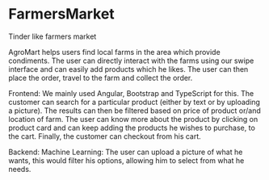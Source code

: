 # FarmersMarket
Tinder like farmers market


AgroMart helps users find local farms in the area which provide condiments. The user can directly interact with the farms using our swipe interface and can easily add products which he likes. The user can then place the order, travel to the farm and collect the order.

Frontend: We mainly used Angular, Bootstrap and TypeScript for this. The customer can search for a particular product (either by text or by uploading a picture). The results can then be filtered based on price of product or/and location of farm. The user can know more about the product by clicking on product card and can keep adding the products he wishes to purchase, to the cart. Finally, the customer can checkout from his cart.

Backend: Machine Learning: The user can upload a picture of what he wants, this would filter his options, allowing him to select from what he needs.